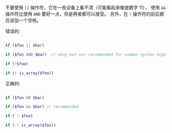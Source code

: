 不要使用 `||` 操作符，它在一些设备上看不清（可能看起来像是数字 11）， 使用 `&&` 操作符比使用 `AND` 要好一点，但是两者都可以接受。 另外，在 `!` 操作符的前后都应该加一个空格。

错误的:

```PHP

if ($foo || $bar)

if ($foo AND $bar)  // okay but not recommended for common syntax highlighting applications

if (!$foo)

if (! is_array($foo))

```

正确的:

```PHP

if ($foo OR $bar)

if ($foo && $bar) // recommended

if ( ! $foo)

if ( ! is_array($foo))

```

